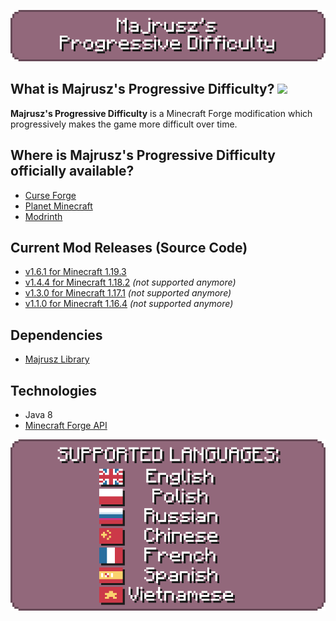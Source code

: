 ![Mod logo](https://github.com/Majrusz/MinecraftCommon/blob/main/ProgressiveDifficulty/logo.png?raw=true)

## What is Majrusz's Progressive Difficulty? [![](http://cf.way2muchnoise.eu/full_majruszs-progressive-difficulty_downloads.svg)](https://www.curseforge.com/minecraft/mc-mods/majruszs-progressive-difficulty)
**Majrusz's Progressive Difficulty** is a Minecraft Forge modification which progressively makes the game more difficult over time.

## Where is Majrusz's Progressive Difficulty officially available?
- [Curse Forge](https://www.curseforge.com/minecraft/mc-mods/majruszs-progressive-difficulty)
- [Planet Minecraft](https://www.planetminecraft.com/mod/majrusz-s-progressive-difficulty/)
- [Modrinth](https://modrinth.com/mod/majruszs-progressive-difficulty)

## Current Mod Releases (Source Code)
- [v1.6.1 for Minecraft 1.19.3](https://github.com/Majrusz/MajruszsProgressiveDifficultyMod/tree/1.19.X/)
- [v1.4.4 for Minecraft 1.18.2](https://github.com/Majrusz/MajruszsProgressiveDifficultyMod/tree/1.18.X/) *(not supported anymore)*
- [v1.3.0 for Minecraft 1.17.1](https://github.com/Majrusz/MajruszsProgressiveDifficultyMod/tree/1.17.1/) *(not supported anymore)*
- [v1.1.0 for Minecraft 1.16.4](https://github.com/Majrusz/MajruszsProgressiveDifficultyMod/tree/1.16.4/) *(not supported anymore)*

## Dependencies
- [Majrusz Library](https://github.com/Majrusz/MajruszLibrary/tree/1.19.X)

## Technologies
- Java 8
- [Minecraft Forge API](https://github.com/MinecraftForge/MinecraftForge)

![Mod logo](https://github.com/Majrusz/MinecraftCommon/blob/main/ProgressiveDifficulty/languages.png?raw=true)
